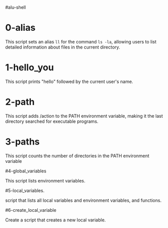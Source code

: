 #alu-shell

# 0-alias

This script sets an alias `ll` for the command `ls -la`, allowing users to list detailed information about files in the current directory.

# 1-hello_you

This script prints "hello" followed by the current user's name.

# 2-path

This script adds /action to the PATH environment variable, making it the last directory searched for executable programs.

# 3-paths

This script counts the number of directories in the PATH environment variable

#4-global_variables

This script lists environment variables.

#5-local_variables.

script that lists all local variables and environment variables, and functions.

#6-create_local_variable

Create a script that creates a new local variable.


